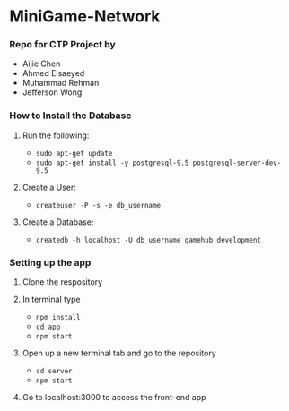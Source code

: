 # MiniGame-Network

### Repo for CTP Project by 

* Aijie Chen
* Ahmed Elsaeyed
* Muhammad Rehman
* Jefferson Wong


### How to Install the Database

1. Run the following: 

   * `sudo apt-get update`
   * `sudo apt-get install -y postgresql-9.5 postgresql-server-dev-9.5`

2. Create a User: 

   * `createuser -P -s -e db_username`

3. Create a Database: 


   * `createdb -h localhost -U db_username gamehub_development`


### Setting up the app

1. Clone the respository

2. In terminal type 
   * `npm install`
   * `cd app`
   * `npm start`
3. Open up a new terminal tab and go to the repository
   * `cd server`
   * `npm start`
   
4. Go to localhost:3000 to access the front-end app
  


